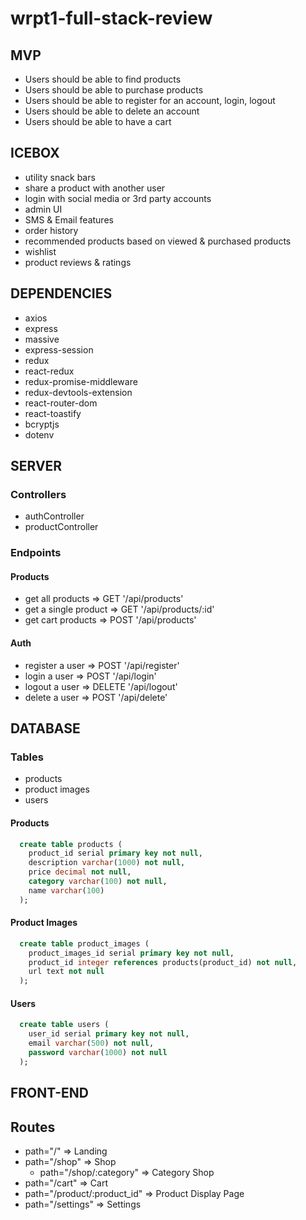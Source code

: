 # wrpt1-full-stack-review

## MVP
- Users should be able to find products
- Users should be able to purchase products
- Users should be able to register for an account, login, logout
- Users should be able to delete an account
- Users should be able to have a cart

## ICEBOX
- utility snack bars
- share a product with another user
- login with social media or 3rd party accounts
- admin UI
- SMS & Email features
- order history
- recommended products based on viewed & purchased products
- wishlist
- product reviews & ratings

## DEPENDENCIES
- axios
- express
- massive
- express-session
- redux
- react-redux
- redux-promise-middleware
- redux-devtools-extension
- react-router-dom
- react-toastify
- bcryptjs
- dotenv

## SERVER

### Controllers
- authController
- productController

### Endpoints

#### Products
- get all products => GET '/api/products'
- get a single product => GET '/api/products/:id'
- get cart products => POST '/api/products'

#### Auth
- register a user => POST '/api/register'
- login a user => POST '/api/login'
- logout a user => DELETE '/api/logout'
- delete a user => POST '/api/delete'

## DATABASE

### Tables
- products
- product images
- users

#### Products
``` SQL
  create table products (
    product_id serial primary key not null,
    description varchar(1000) not null,
    price decimal not null,
    category varchar(100) not null,
    name varchar(100)
  );
```

#### Product Images
``` SQL
  create table product_images (
    product_images_id serial primary key not null,
    product_id integer references products(product_id) not null,
    url text not null
  );
```

#### Users
``` SQL
  create table users (
    user_id serial primary key not null,
    email varchar(500) not null,
    password varchar(1000) not null
  );
```

## FRONT-END

## Routes
- path="/" => Landing
- path="/shop" => Shop
   - path="/shop/:category" => Category Shop
- path="/cart" => Cart
- path="/product/:product_id" => Product Display Page
- path="/settings" => Settings